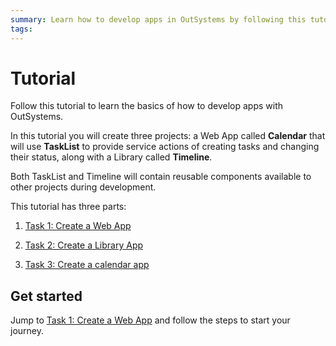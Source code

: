 ```yaml
---
summary: Learn how to develop apps in OutSystems by following this tutorial.  
tags: 
---
```


# Tutorial

Follow this tutorial to learn the basics of how to develop apps with OutSystems.

In this tutorial you will create three projects: a Web App called **Calendar** that will use **TaskList** to provide service actions of creating tasks and changing their status, along with a Library called **Timeline**.

Both TaskList and Timeline will contain reusable components available to other projects during development. 

This tutorial has three parts:

1. [Task 1: Create a Web App](tutorial-1-create-web-app.md)

1. [Task 2: Create a Library App](tutorial-2-create-library.md)

1. [Task 3: Create a calendar app](tutorial-3-create-calendar.md)

## Get started

Jump to [Task 1: Create a Web App](tutorial-1-create-web-app.md) and follow the steps to start your journey.
